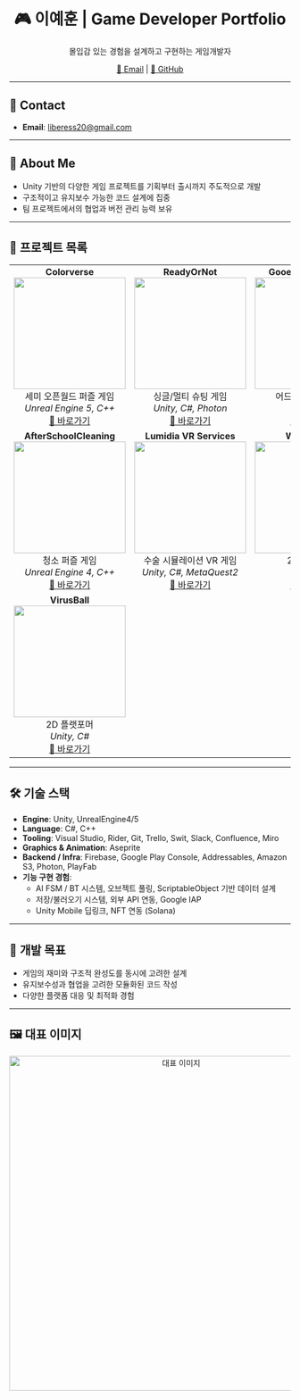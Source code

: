 <h1 align="center">🎮 이예훈 | Game Developer Portfolio</h1>
<p align="center">몰입감 있는 경험을 설계하고 구현하는 게임개발자</p>

<p align="center">
  <a href="mailto:liberess20@gmail.com">📧 Email</a> |
  <a href="https://github.com/Liberess">🐙 GitHub</a>
</p>

---

## 📮 Contact

- **Email**: liberess20@gmail.com

---

## 🧩 About Me

- Unity 기반의 다양한 게임 프로젝트를 기획부터 출시까지 주도적으로 개발
- 구조적이고 유지보수 가능한 코드 설계에 집중
- 팀 프로젝트에서의 협업과 버전 관리 능력 보유

---

## 📌 프로젝트 목록

<table>
  <tr>
    <td align="center">
      <strong>Colorverse</strong><br/>
      <img src="https://github.com/user-attachments/assets/8fad19a9-bcdd-4908-9c93-ff8c5548ef32" width="200"/><br/>
      세미 오픈월드 퍼즐 게임<br/>
      <em>Unreal Engine 5, C++</em><br/>
      <a href="https://github.com/Liberess/Portpolio/tree/main/Colorverse">🔗 바로가기</a>
    </td>
    <td align="center">
      <strong>ReadyOrNot</strong><br/>
      <img src="https://github.com/user-attachments/assets/6d09ac8d-363b-4aae-ae98-a886a9f2a3c4" width="200"/><br/>
      싱글/멀티 슈팅 게임<br/>
      <em>Unity, C#, Photon</em><br/>
      <a href="https://github.com/Liberess/Portpolio/tree/main/ReadyOrNot">🔗 바로가기</a>
    </td>
    <td align="center">
      <strong>Gooey's ClayIsland</strong><br/>
      <img src="https://your-image-url.com/clayisland.png" width="200"/><br/>
      어드벤처 퍼즐 게임<br/>
      <em>Unity, C#</em><br/>
      <a href="https://github.com/Liberess/Portpolio/tree/main/Gooey's%20ClayIsland">🔗 바로가기</a>
    </td>
  </tr>
  <tr>
    <td align="center">
      <strong>AfterSchoolCleaning</strong><br/>
      <img src="https://your-image-url.com/afterschool.png" width="200"/><br/>
      청소 퍼즐 게임<br/>
      <em>Unreal Engine 4, C++</em><br/>
      <a href="https://github.com/Liberess/Portpolio/tree/main/AfterSchoolCleaning">🔗 바로가기</a>
    </td>
    <td align="center">
      <strong>Lumidia VR Services</strong><br/>
      <img src="https://your-image-url.com/lumidia.png" width="200"/><br/>
      수술 시뮬레이션 VR 게임<br/>
      <em>Unity, C#, MetaQuest2</em><br/>
      <a href="https://github.com/Liberess/Portpolio/tree/main/Lumidia%20Games%20Virtual%20Reality%20Services">🔗 바로가기</a>
    </td>
    <td align="center">
      <strong>WarmHeart</strong><br/>
      <img src="https://your-image-url.com/warmheart.png" width="200"/><br/>
      2D 플랫포머<br/>
      <em>Unity, C#</em><br/>
      <a href="https://github.com/Liberess/Portpolio/tree/main/WarmHeart">🔗 바로가기</a>
    </td>
  </tr>
  <tr>
    <td align="center">
      <strong>VirusBall</strong><br/>
      <img src="https://your-image-url.com/virusball.png" width="200"/><br/>
      2D 플랫포머<br/>
      <em>Unity, C#</em><br/>
      <a href="https://github.com/Liberess/Portpolio/tree/main/VirusBall">🔗 바로가기</a>
    </td>
  </tr>
</table>

---

## 🛠️ 기술 스택

- **Engine**: Unity, UnrealEngine4/5  
- **Language**: C#, C++  
- **Tooling**: Visual Studio, Rider, Git, Trello, Swit, Slack, Confluence, Miro  
- **Graphics & Animation**: Aseprite  
- **Backend / Infra**: Firebase, Google Play Console, Addressables, Amazon S3, Photon, PlayFab  
- **기능 구현 경험**:
  - AI FSM / BT 시스템, 오브젝트 풀링, ScriptableObject 기반 데이터 설계
  - 저장/불러오기 시스템, 외부 API 연동, Google IAP
  - Unity Mobile 딥링크, NFT 연동 (Solana)

---

## 🎯 개발 목표

- 게임의 재미와 구조적 완성도를 동시에 고려한 설계  
- 유지보수성과 협업을 고려한 모듈화된 코드 작성  
- 다양한 플랫폼 대응 및 최적화 경험

---

## 🖼️ 대표 이미지

<p align="center">
 <img width="600" alt="대표 이미지" src="https://github.com/user-attachments/assets/6d09ac8d-363b-4aae-ae98-a886a9f2a3c4" />
</p>

